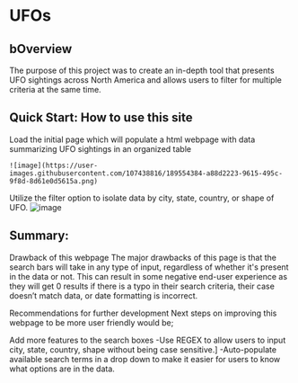 # UFOs

## bOverview
The purpose of this project was to create an in-depth tool that presents UFO sightings across North America and allows users to filter for multiple criteria at the same time.

## Quick Start: How to use this site 
Load the initial page which will populate a html webpage with data summarizing UFO sightings in an organized table

	![image](https://user-images.githubusercontent.com/107438816/189554384-a88d2223-9615-495c-9f8d-8d61e0d5615a.png)


Utilize the filter option to isolate data by city, state, country, or shape of UFO.
	![image](https://user-images.githubusercontent.com/107438816/189554392-d5b0bf4e-3a3b-4ca3-99c3-0612f96d6c1d.png)

	

## Summary:
Drawback of this webpage
The major drawbacks of this page is that the search bars will take in any type of input, regardless of whether it's present in the data or not. This can result in some negative end-user experience as they will get 0 results if there is a typo in their search criteria, their case doesn’t match data, or date formatting is incorrect.

Recommendations for further development
Next steps on improving this webpage to be more user friendly would be;

Add more features to the search boxes
-Use REGEX to allow users to input city, state, country, shape without being case sensitive.]
-Auto-populate available search terms in a drop down to make it easier for users to know what options are in the data.
